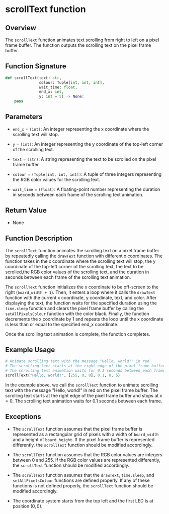 # scrollText function

## Overview

The `scrollText` function animates text scrolling from right to left on a pixel frame buffer. The function outputs the scrolling text on the pixel frame buffer.

## Function Signature

```py
def scrollText(text: str,
               colour: Tuple[int, int, int],
               wait_time: float,
               end_x: int,
               y: int = 5) -> None:
    pass
```

## Parameters

- `end_x` = `(int)`: An integer representing the x coordinate where the scrolling text will stop.

- `y` = `(int)`: An integer representing the y coordinate of the top-left corner of the scrolling text.

- `text` = `(str)`: A string representing the text to be scrolled on the pixel frame buffer.

- `colour` = `(Tuple[int, int, int])`: A tuple of three integers representing the RGB color values for the scrolling text.

- `wait_time` = `(float)`: A floating-point number representing the duration in seconds between each frame of the scrolling text animation.

## Return Value

- None

## Function Description

The `scrollText` function animates the scrolling text on a pixel frame buffer by repeatedly calling the `drawText` function with different x coordinates. The function takes in the x coordinate where the scrolling text will stop, the y coordinate of the top-left corner of the scrolling text, the text to be scrolled,the RGB color values of the scrolling text, and the duration in seconds between each frame of the scrolling text animation.

The `scrollText` function initializes the x coordinate to be off-screen to the right (`board_width + 1`). Then, it enters a loop where it calls the `drawText` function with the current x coordinate, y coordinate, text, and color. After displaying the text, the function waits for the specified duration using the `time.sleep` function and clears the pixel frame buffer by calling the `setAllPixelsColour` function with the color black. Finally, the function decrements the x coordinate by 1 and repeats the loop until the x coordinate is less than or equal to the specified end_x coordinate.

Once the scrolling text animation is complete, the function completes.

## Example Usage

```py
# Animate scrolling text with the message "Hello, world!" in red
# The scrolling text starts at the right edge of the pixel frame buffer and stops at x = 0
# The scrolling text animation waits for 0.1 seconds between each frame
scrollText("Hello, world!", [255, 0, 0], 0.1, 0, 5)
```

In the example above, we call the `scrollText` function to animate scrolling text with the message "Hello, world!" in red on the pixel frame buffer. The scrolling text starts at the right edge of the pixel frame buffer and stops at $x=0$. The scrolling text animation waits for 0.1 seconds between each frame.

## Exceptions

- The `scrollText` function assumes that the pixel frame buffer is represented as a rectangular grid of pixels with a width of `board_width` and a height of `board_height`. If the pixel frame buffer is represented differently, the `scrollText` function should be modified accordingly.

- The `scrollText` function assumes that the RGB color values are integers between 0 and 255. If the RGB color values are represented differently, the `scrollText` function should be modified accordingly.

- The `scrollText` function assumes that the `drawText`, `time.sleep`, and `setAllPixelsColour` functions are defined properly. If any of these functions is not defined properly, the `scrollText` function should be modified accordingly.

- The coordinate system starts from the top left and the first LED is at position $(0, 0)$.

